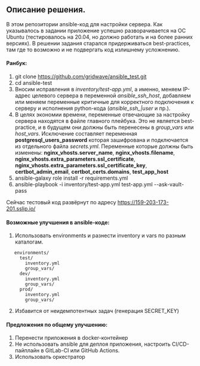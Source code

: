 ## Описание решения.

В этом репозитории ansible-код для настройки сервера.
Как указывалось в задании приложение успешно разворачивается на ОС Ubuntu (тестировалось на 20.04, но должно работать и на более ранних версиях).
В решении задания старался придерживаться best-practices, там где то возможно и не подвергать код излишнему усложнению.

#### Ранбук:
1. git clone https://github.com/gridwave/ansible_test.git
2. cd ansible-test
3. Вносим исправления в *inventory/test-app.yml*, а именно, меняем IP-адрес целевого сервера в переменной *ansible_ssh_host*, добавляем или меняем переменные критичные для корректного подключения к серверу и исполнения python-кода (*ansible_ssh_|user* и пр.).
4. В целях экономии времени, переменные отвечающие за настройку сервера находятся в файле главного плейбука. Это не является best-practice, и в будущем они должны быть перенесены в *group_vars* или *host_vars*. Исключение составляет переменная **postgresql_users_password** которая зашифрована и подключается из отдельного файла *secrets.yml*.
Переменные которые должны быть изменены:
**nginx_vhosts.server_name**,
**nginx_vhosts.filename**,
**nginx_vhosts.extra_parameters.ssl_certificate**,
**nginx_vhosts.extra_parameters.ssl_certificate_key**,
**certbot_admin_email**,
**certbot_certs.domains**,
**test_app_host**
5. ansible-galaxy role install -r requirements.yml
6. ansible-playbook -i inventory/test-app.yml test-app.yml --ask-vault-pass

Сейчас тестовый код развёрнут по адресу https://159-203-173-201.sslip.io/

#### Возможные улучшения в ansible-коде:
1. Использовать environments и разнести inventory и vars по разным каталогам.
```
   environments/
     test/
       inventory.yml
       group_vars/
     dev/
       inventory.yml
       group_vars/
     prod/
       inventory.yml
       group_vars/
```
2. Избавится от неидемпотентных задач (генерация SECRET_KEY)

#### Предложения по общему улучшению:
1. Перенести приложения в docker-контейнер
2. Не использовать ansible для деплоя приложения, настроить CI/CD-пайплайн в GitLab-CI или GitHub Actions.
3. Использовать оркестратор
